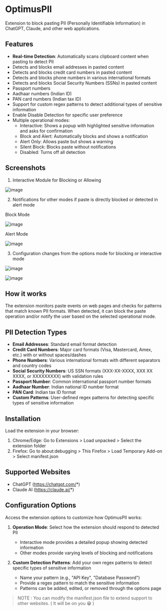 # OptimusPII
Extension to block pasting PII (Personally Identifiable Information) in ChatGPT, Claude, and other web applications.

## Features

-  **Real-time Detection**: Automatically scans clipboard content when pasting to detect PII
- Detects and blocks email addresses in pasted content
- Detects and blocks credit card numbers in pasted content
- Detects and blocks phone numbers in various international formats
- Detects and blocks Social Security Numbers (SSNs) in pasted content
- Passport numbers
- Aadhaar numbers (Indian ID)
- PAN card numbers (Indian tax ID)
- Support for custom regex patterns to detect additional types of sensitive information
- Enable Disable Detection for specific user preference
- Multiple operational modes:
  - Interactive: Shows a popup with highlighted sensitive information and asks for confirmation
  - Block and Alert: Automatically blocks and shows a notification
  - Alert Only: Allows paste but shows a warning
  - Silent Block: Blocks paste without notifications
  - Disabled: Turns off all detection

## Screenshots

1. Interactive Module for Blocking or Allowing

![image](https://github.com/user-attachments/assets/f6410aa8-dcd5-4856-970c-d3005378abf4)

2. Notifications for other modes if paste is directly blocked or detected in alert mode

Block Mode

![image](https://github.com/user-attachments/assets/e6937119-f2b9-4c91-9db8-a9aaad2112be)

Alert Mode

![image](https://github.com/user-attachments/assets/228d4ac7-3526-4782-a4f2-b9169d670e20)

3. Configuration changes from the options mode for blocking or interactive mode

![image](https://github.com/user-attachments/assets/b921194d-dbfe-4c31-9f62-631ebfdbad35)

![image](https://github.com/user-attachments/assets/9585370c-1900-4561-abb4-8094968ed2f8)

## How it works

The extension monitors paste events on web pages and checks for patterns that match known PII formats. When detected, it can block the paste operation and/or notify the user based on the selected operational mode.

## PII Detection Types

- **Email Addresses**: Standard email format detection
- **Credit Card Numbers**: Major card formats (Visa, Mastercard, Amex, etc.) with or without spaces/dashes
- **Phone Numbers**: Various international formats with different separators and country codes
- **Social Security Numbers**: US SSN formats (XXX-XX-XXXX, XXX XX XXXX, or XXXXXXXXX) with validation rules
- **Passport Number**: Common international passport number formats
- **Aadhaar Number**: Indian national ID number format
- **PAN Card**: Indian tax ID format
- **Custom Patterns**: User-defined regex patterns for detecting specific types of sensitive information

## Installation

Load the extension in your browser:

1. Chrome/Edge: Go to Extensions > Load unpacked > Select the extension folder
2. Firefox: Go to about:debugging > This Firefox > Load Temporary Add-on > Select manifest.json

## Supported Websites

- ChatGPT (https://chatgpt.com/*)
- Claude AI (https://claude.ai/*)

## Configuration Options

Access the extension options to customize how OptimusPII works:

1. **Operation Mode**: Select how the extension should respond to detected PII
   - Interactive mode provides a detailed popup showing detected information
   - Other modes provide varying levels of blocking and notifications

2. **Custom Detection Patterns**: Add your own regex patterns to detect specific types of sensitive information
   - Name your pattern (e.g., "API Key", "Database Password")
   - Provide a regex pattern to match the sensitive information
   - Patterns can be added, edited, or removed through the options page

> NOTE : You can modify the manifest.json file to extend support to other websites. ( It will be on you 😁 )

